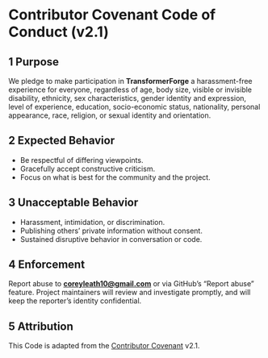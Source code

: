 # Contributor Covenant Code of Conduct (v2.1)

## 1 Purpose  
We pledge to make participation in **TransformerForge** a harassment-free experience for everyone, regardless of age, body size, visible or invisible disability, ethnicity, sex characteristics, gender identity and expression, level of experience, education, socio-economic status, nationality, personal appearance, race, religion, or sexual identity and orientation.

## 2 Expected Behavior  
* Be respectful of differing viewpoints.  
* Gracefully accept constructive criticism.  
* Focus on what is best for the community and the project.

## 3 Unacceptable Behavior  
* Harassment, intimidation, or discrimination.  
* Publishing others’ private information without consent.  
* Sustained disruptive behavior in conversation or code.

## 4 Enforcement  
Report abuse to **coreyleath10@gmail.com** or via GitHub’s “Report abuse” feature. Project maintainers will review and investigate promptly, and will keep the reporter’s identity confidential.

## 5 Attribution  
This Code is adapted from the [Contributor Covenant](https://www.contributor-covenant.org) v2.1.

